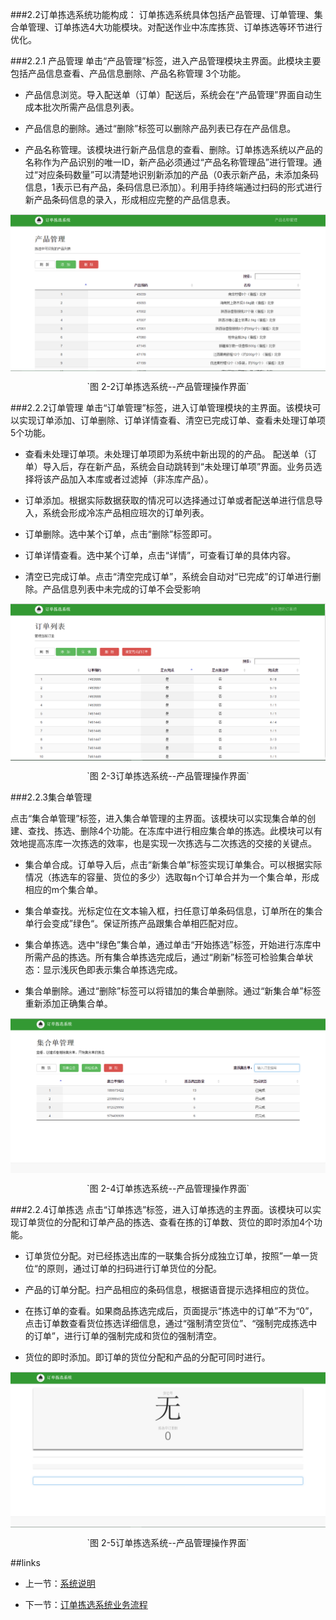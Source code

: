 ###2.2订单拣选系统功能构成：
订单拣选系统具体包括产品管理、订单管理、集合单管理、订单拣选4大功能模块。对配送作业中冻库拣货、订单拣选等环节进行优化。

###2.2.1 产品管理
单击“产品管理”标签，进入产品管理模块主界面。此模块主要包括产品信息查看、产品信息删除、产品名称管理 3个功能。

- 产品信息浏览。导入配送单（订单）配送后，系统会在“产品管理”界面自动生成本批次所需产品信息列表。

- 产品信息的删除。通过“删除”标签可以删除产品列表已存在产品信息。

- 产品名称管理。该模块进行新产品信息的查看、删除。订单拣选系统以产品的名称作为产品识别的唯一ID，新产品必须通过“产品名称管理品”进行管理。通过“对应条码数量”可以清楚地识别新添加的产品（0表示新产品，未添加条码信息，1表示已有产品，条码信息已添加）。利用手持终端通过扫码的形式进行新产品条码信息的录入，形成相应完整的产品信息表。

<img src="images/产品管理.png"  alt = "图 2-2订单拣选系统--产品管理操作界面" align=center />

<p align=center> `图 2-2订单拣选系统--产品管理操作界面`</p>

###2.2.2订单管理
单击“订单管理”标签，进入订单管理模块的主界面。该模块可以实现订单添加、订单删除、订单详情查看、清空已完成订单、查看未处理订单项5个功能。

- 查看未处理订单项。未处理订单项即为系统中新出现的的产品。 配送单（订单）导入后，存在新产品，系统会自动跳转到“未处理订单项”界面。业务员选择将该产品加入本库或者过滤掉（非冻库产品）。

- 订单添加。根据实际数据获取的情况可以选择通过订单或者配送单进行信息导入，系统会形成冷冻产品相应班次的订单列表。

- 订单删除。选中某个订单，点击“删除”标签即可。

- 订单详情查看。选中某个订单，点击“详情”，可查看订单的具体内容。

- 清空已完成订单。点击“清空完成订单”，系统会自动对“已完成”的订单进行删除。产品信息列表中未完成的订单不会受影响

<img src="images/订单管理刘.png"  alt = "图 2-3订单拣选系统--产品管理操作界面" align=center />
 <p align=center>`图 2-3订单拣选系统--产品管理操作界面`</p>

###2.2.3集合单管理

点击“集合单管理”标签，进入集合单管理的主界面。该模块可以实现集合单的创建、查找、拣选、删除4个功能。在冻库中进行相应集合单的拣选。此模块可以有效地提高冻库一次拣选的效率，也是实现一次拣选与二次拣选的交接的关键点。

- 集合单合成。订单导入后，点击“新集合单”标签实现订单集合。可以根据实际情况（拣选车的容量、货位的多少）选取每n个订单合并为一个集合单，形成相应的m个集合单。

- 集合单查找。光标定位在文本输入框，扫任意订单条码信息，订单所在的集合单行会变成”绿色“。保证所拣产品跟集合单相匹配对应。

- 集合单拣选。选中“绿色”集合单，通过单击“开始拣选”标签，开始进行冻库中所需产品的拣选。所有集合单拣选完成后，通过“刷新”标签可检验集合单状态：显示浅灰色即表示集合单拣选完成。

- 集合单删除。通过“删除”标签可以将错加的集合单删除。通过“新集合单”标签重新添加正确集合单。
<img src="images/集合单管理刘.png"  alt = "图 2-4订单拣选系统--产品管理操作界面" align=center />
 <p align=center>`图 2-4订单拣选系统--产品管理操作界面`</p>

###2.2.4订单拣选
点击“订单拣选”标签，进入订单拣选的主界面。该模块可以实现订单货位的分配和订单产品的拣选、查看在拣的订单数、货位的即时添加4个功能。

- 订单货位分配。对已经拣选出库的一联集合拆分成独立订单，按照”一单一货位“的原则，通过订单的扫码进行订单货位的分配。

- 产品的订单分配。扫产品相应的条码信息，根据语音提示选择相应的货位。 

- 在拣订单的查看。如果商品拣选完成后，页面提示“拣选中的订单”不为“0”，点击订单数查看货位拣选详细信息，通过“强制清空货位”、“强制完成拣选中的订单”，进行订单的强制完成和货位的强制清空。

- 货位的即时添加。即订单的货位分配和产品的分配可同时进行。
<img src="images/订单拣选刘.png"  alt = "图 2-5订单拣选系统--产品管理操作界面" align=center />
 <p align=center>`图 2-5订单拣选系统--产品管理操作界面`</p>

##links
- 上一节：[系统说明](2.1.md)
+ 下一节：[订单拣选系统业务流程](2.3.md)


